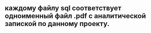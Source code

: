 ## каждому файлу sql соответствует одноименный файл .pdf с аналитической запиской по данному проекту.
